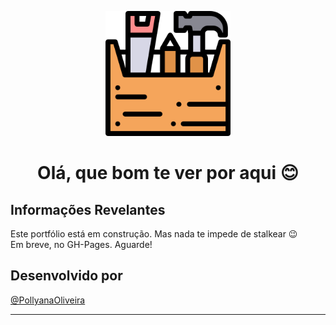 <p align="center"><img width='200px' src='https://github.com/PollyanaOliveira/Portfolio/blob/main/src/images/readme-images/build-image.png' />

<h1 align="center">Olá, que bom te ver por aqui 😊 </h1>  </p>

## Informações Revelantes

Este portfólio está em construção. Mas nada te impede de stalkear 😉
<br>
Em breve, no GH-Pages. Aguarde!
</br>


## Desenvolvido por

[@PollyanaOliveira](https://github.com/PollyanaOliveira)

---
